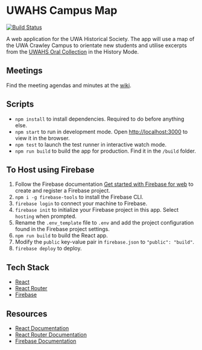 
# UWAHS Campus Map

[![Build Status](https://dev.azure.com/UWA-map-app/UWAHS%20Map%20App/_apis/build/status/LightXEthan.uwahs-campus-map?branchName=master)](https://dev.azure.com/UWA-map-app/UWAHS%20Map%20App/_build/latest?definitionId=1&branchName=master)

A web application for the UWA Historical Society. The app will use a map of the UWA Crawley Campus to orientate new students and utilise excerpts from the [UWAHS Oral Collection](https://www.web.uwa.edu.au/uwahs/oral-histories) in the History Mode.

## Meetings
Find the meeting agendas and minutes at the [wiki](https://github.com/LightXEthan/uwahs-campus-map/wiki).

## Scripts

- `npm install` to install dependencies. Required to do before anything else.
- `npm start` to run in development mode. Open [http://localhost:3000](http:localhost:3000) to view it in the browser.
- `npm test` to launch the test runner in interactive watch mode.
- `npm run build` to build the app for production. Find it in the `/build` folder.

## To Host using Firebase

1. Follow the Firebase documentation [Get started with Firebase for web](https://firebase.google.com/docs/web/setup) to create and register a Firebase project.
2. `npm i -g firebase-tools`  to install the Firebase CLI.
3. `firebase login` to connect your machine to Firebase.
4. `firebase init` to initialize your Firebase project in this app. Select `hosting` when prompted.
5. Rename the `.env_template` file to `.env` and add the project configuration found in the Firebase project settings.
6. `npm run build` to build the React app.
7. Modify the `public` key-value pair in `firebase.json` to `"public": "build"`.
8. `firebase deploy` to deploy.

## Tech Stack

- [React](https://reactjs.org/)
- [React Router](https://reacttraining.com/react-router/web/)
- [Firebase](https://firebase.google.com)

## Resources

- [React Documentation](https://reactjs.org/docs/hello-world.html)
- [React Router Documentation](https://reacttraining.com/react-router/web/)
- [Firebase Documentation](https://firebase.google.com/docs)
